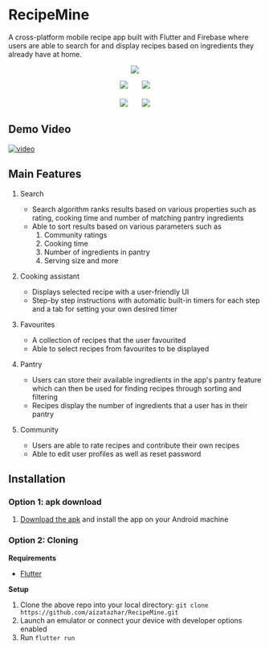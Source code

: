 # RecipeMine
A cross-platform mobile recipe app built with Flutter and Firebase where users are able to search for and display recipes based on ingredients they already have at home. 
<p align="center">
   <img src="https://i.imgur.com/0zdSOPu.png"/>
</p>

<p align="center">
   <span>
      <img src="https://i.imgur.com/8aWgrmr.png"/> &nbsp;&nbsp;&nbsp;&nbsp;&nbsp;
      <img src="https://i.imgur.com/9o58hNT.png"/>
   </span>
   <br>
   <br>
   <span>
      <img src="https://i.imgur.com/WundKtg.png"/> &nbsp;&nbsp;&nbsp;&nbsp;&nbsp;
      <img src="https://i.imgur.com/poTZPnN.png"/>
   </span>
</p>

   
## Demo Video ## 
[![video](https://i.imgur.com/rF5Zadg.png)](https://drive.google.com/file/d/1v7HWmlfWu3Yo6OcFDp8tknaHKCgQeBhI/view)


## Main Features ##
1. Search
    * Search algorithm ranks results based on various properties such as rating, cooking time and number of matching pantry ingredients
    * Able to sort results based on various parameters such as
        1. Community ratings
        2. Cooking time
        3. Number of ingredients in pantry
        4. Serving size and more

2. Cooking assistant
    * Displays selected recipe with a user-friendly UI
    * Step-by step instructions with automatic built-in timers for each step and a tab for setting your own desired timer

3. Favourites
    * A collection of recipes that the user favourited
    * Able to select recipes from favourites to be displayed

4. Pantry
    * Users can store their available ingredients in the app's pantry feature which can then be used for finding recipes through sorting and filtering
    * Recipes display the number of ingredients that a user has in their pantry

5. Community
    * Users are able to rate recipes and contribute their own recipes
    * Able to edit user profiles as well as reset password

## Installation ##
### Option 1: apk download
   1. [Download the apk](https://github.com/aizatazhar/RecipeMine/releases/tag/v1.0.0) and install the app on your Android machine

### Option 2: Cloning
   **Requirements**
   * [Flutter](https://flutter.dev/docs/get-started/install)

   **Setup**
   1. Clone the above repo into your local directory: ```git clone https://github.com/aizatazhar/RecipeMine.git ```
   2. Launch an emulator or connect your device with developer options enabled
   3. Run ``` flutter run ```

